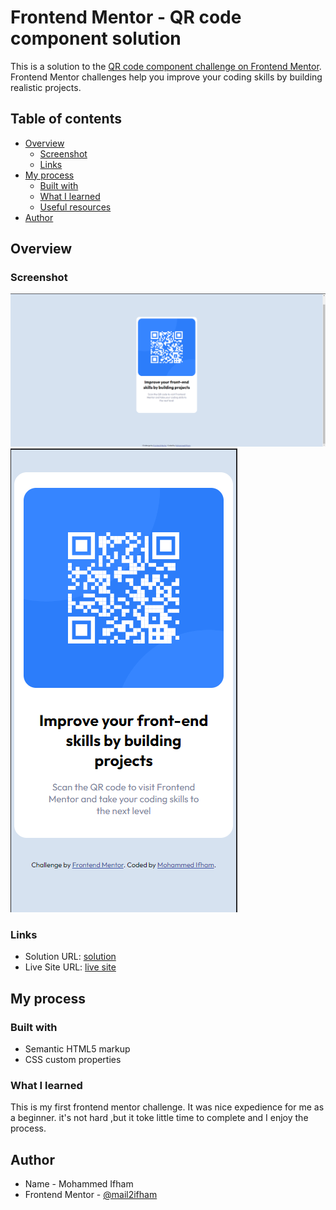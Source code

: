 # Frontend Mentor - QR code component solution

This is a solution to the [QR code component challenge on Frontend Mentor](https://www.frontendmentor.io/challenges/qr-code-component-iux_sIO_H). Frontend Mentor challenges help you improve your coding skills by building realistic projects. 

## Table of contents

- [Overview](#overview)
  - [Screenshot](#screenshot)
  - [Links](#links)
- [My process](#my-process)
  - [Built with](#built-with)
  - [What I learned](#what-i-learned)
  - [Useful resources](#useful-resources)
- [Author](#author)


## Overview

### Screenshot

![](./screenshots/Screeshot_desktop.png)
![](./screenshots/Screenshot_mobile.png)

### Links

- Solution URL: [solution](https://www.frontendmentor.io/solutions/qr-code-component-using-pure-css-and-html-zAFvbZ2aNK)
- Live Site URL: [live site](https://mail2ifham.github.io/Frontend-Mentor-QR-code-component/)

## My process

### Built with

- Semantic HTML5 markup
- CSS custom properties

### What I learned

This is my first frontend mentor challenge. It was nice expedience for me as a beginner. it's not hard ,but it toke little time to complete and  I enjoy the process. 

## Author

- Name - Mohammed Ifham
- Frontend Mentor - [@mail2ifham](https://www.frontendmentor.io/profile/mail2ifham)
